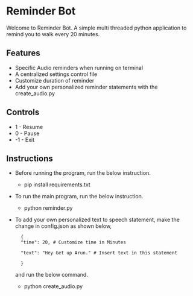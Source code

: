 # Reminder Bot

Welcome to Reminder Bot. A simple multi threaded python application to remind you to walk every 20 minutes.

## Features
* Specific Audio reminders when running on terminal
* A centralized settings control file
* Customize duration of reminder
* Add your own personalized reminder statements with the create_audio.py

## Controls
* 1 - Resume
* 0 - Pause
* -1 - Exit

## Instructions
* Before running the program, run the below instruction.
    * pip install requirements.txt
* To run the main program, run the below instruction.
    * python reminder.py
* To add your own personalized text to speech statement, make the change in config.json as shown below,
    
        {   
        "time": 20, # Customize time in Minutes

        "text": "Hey Get up Arun." # Insert text in this statement
        
        }
    
    and run the below command.
    * python create_audio.py
